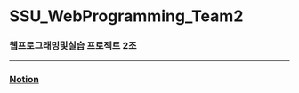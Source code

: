 # SSU_WebProgramming_Team2
### 웹프로그래밍및실습 프로젝트 2조
---
### [Notion](https://www.notion.so/2-a720905864f94e4e9d42f6eb8ab7fb19?pvs=4)
